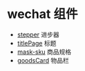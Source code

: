 # wechat 组件
- [stepper](<https://github.com/SevenDreamYang/individual_Component_Warehouse/tree/master/wechat/stepper>)  进步器
- [titlePage](<https://github.com/SevenDreamYang/individual_Component_Warehouse/tree/master/wechat/titlePage>)  标题 
- [mask-sku](<https://github.com/SevenDreamYang/individual_Component_Warehouse/tree/master/wechat/mask-sku>) 商品规格
- [goodsCard](<https://github.com/SevenDreamYang/individual_Component_Warehouse/tree/master/wechat/goodsCard>) 物品栏

